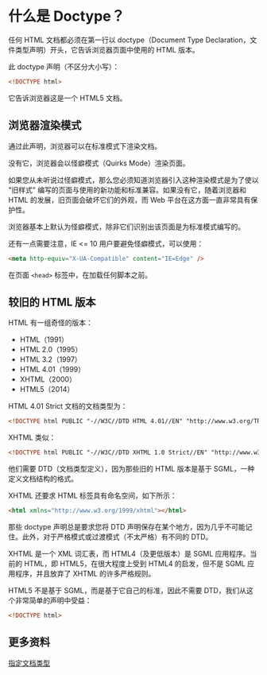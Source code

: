 # 什么是 Doctype？

任何 HTML 文档都必须在第一行以 doctype（Document Type Declaration，文件类型声明）开头，它告诉浏览器页面中使用的 HTML 版本。

此 doctype 声明（不区分大小写）：

```html
<!DOCTYPE html>
```

它告诉浏览器这是一个 HTML5 文档。

## 浏览器渲染模式

通过此声明，浏览器可以在标准模式下渲染文档。

没有它，浏览器会以怪癖模式（Quirks Mode）渲染页面。

如果您从未听说过怪癖模式，那么您必须知道浏览器引入这种渲染模式是为了使以 "旧样式" 编写的页面与使用的新功能和标准兼容。如果没有它，随着浏览器和 HTML 的发展，旧页面会破坏它们的外观，而 Web 平台在这方面一直非常具有保护性。

浏览器基本上默认为怪癖模式，除非它们识别出该页面是为标准模式编写的。

还有一点需要注意，IE <= 10 用户要避免怪癖模式，可以使用：

```html
<meta http-equiv="X-UA-Compatible" content="IE=Edge" />
```

在页面 `<head>` 标签中，在加载任何脚本之前。

## 较旧的 HTML 版本

HTML 有一组奇怪的版本：

- HTML（1991）
- HTML 2.0（1995）
- HTML 3.2（1997）
- HTML 4.01（1999）
- XHTML（2000）
- HTML5（2014）

HTML 4.01 Strict 文档的文档类型为：

```html
<!DOCTYPE html PUBLIC "-//W3C//DTD HTML 4.01//EN" "http://www.w3.org/TR/html4/strict.dtd">
```

XHTML 类似：

```html
<!DOCTYPE html PUBLIC "-//W3C//DTD XHTML 1.0 Strict//EN" "http://www.w3.org/TR/xhtml1/DTD/xhtml1-strict.dtd">
```

他们需要 DTD（文档类型定义），因为那些旧的 HTML 版本是基于 SGML，一种定义文档结构的格式。

XHTML 还要求 HTML 标签具有命名空间，如下所示：

```html
<html xmlns="http://www.w3.org/1999/xhtml"></html>
```

那些 doctype 声明总是要求您将 DTD 声明保存在某个地方，因为几乎不可能记住。此外，对于严格模式或过渡模式（不太严格）有不同的 DTD。

XHTML 是一个 XML 词汇表，而 HTML4（及更低版本）是 SGML 应用程序。当前的 HTML，即 HTML5，在很大程度上受到 HTML4 的启发，但不是 SGML 应用程序，并且放弃了 XHTML 的许多严格规则。

HTML5 不是基于 SGML，而是基于它自己的标准，因此不需要 DTD，我们从这个非常简单的声明中受益：

```html
<!DOCTYPE html>
```

## 更多资料

[指定文档类型](https://github.com/lio-zero/blog/blob/main/HTML/%E6%8C%87%E5%AE%9A%E6%96%87%E6%A1%A3%E7%B1%BB%E5%9E%8B.md)
